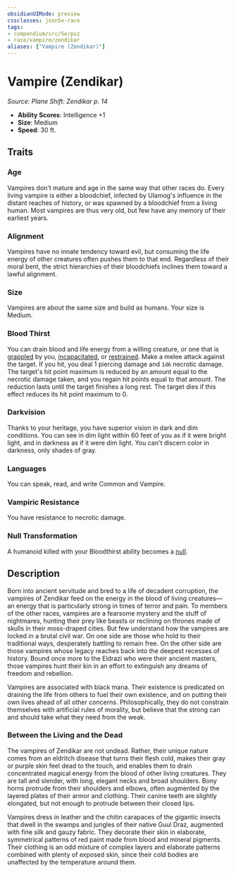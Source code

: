 ```yaml
---
obsidianUIMode: preview
cssclasses: json5e-race
tags:
- compendium/src/5e/psz
- race/vampire/zendikar
aliases: ["Vampire (Zendikar)"]
---
```

# Vampire (Zendikar)
*Source: Plane Shift: Zendikar p. 14*  

- **Ability Scores**: Intelligence +1
- **Size**: Medium
- **Speed**: 30 ft.

## Traits

### Age

Vampires don't mature and age in the same way that other races do. Every living vampire is either a bloodchief, infected by Ulamog's influence in the distant reaches of history, or was spawned by a bloodchief from a living human. Most vampires are thus very old, but few have any memory of their earliest years.

### Alignment

Vampires have no innate tendency toward evil, but consuming the life energy of other creatures often pushes them to that end. Regardless of their moral bent, the strict hierarchies of their bloodchiefs inclines them toward a lawful alignment.

### Size

Vampires are about the same size and build as humans. Your size is Medium.

### Blood Thirst

You can drain blood and life energy from a willing creature, or one that is [grappled](/Systems/5e/rules/conditions.md#grappled) by you, [incapacitated](/Systems/5e/rules/conditions.md#incapacitated), or [restrained](/Systems/5e/rules/conditions.md#restrained). Make a melee attack against the target. If you hit, you deal 1 piercing damage and `1d6` necrotic damage. The target's hit point maximum is reduced by an amount equal to the necrotic damage taken, and you regain hit points equal to that amount. The reduction lasts until the target finishes a long rest. The target dies if this effect reduces its hit point maximum to 0.

### Darkvision

Thanks to your heritage, you have superior vision in dark and dim conditions. You can see in dim light within 60 feet of you as if it were bright light, and in darkness as if it were dim light. You can't discern color in darkness, only shades of gray.

### Languages

You can speak, read, and write Common and Vampire.

### Vampiric Resistance

You have resistance to necrotic damage.

### Null Transformation

A humanoid killed with your Bloodthirst ability becomes a [null](/Systems/5e/bestiary/undead/vampire-null-psz.md).

## Description

Born into ancient servitude and bred to a life of decadent corruption, the vampires of Zendikar feed on the energy in the blood of living creatures—an energy that is particularly strong in times of terror and pain. To members of the other races, vampires are a fearsome mystery and the stuff of nightmares, hunting their prey like beasts or reclining on thrones made of skulls in their moss-draped cities. But few understand how the vampires are locked in a brutal civil war. On one side are those who hold to their traditional ways, desperately battling to remain free. On the other side are those vampires whose legacy reaches back into the deepest recesses of history. Bound once more to the Eldrazi who were their ancient masters, those vampires hunt their kin in an effort to extinguish any dreams of freedom and rebellion.

Vampires are associated with black mana. Their existence is predicated on draining the life from others to fuel their own existence, and on putting their own lives ahead of all other concerns. Philosophically, they do not constrain themselves with artificial rules of morality, but believe that the strong can and should take what they need from the weak.

### Between the Living and the Dead

The vampires of Zendikar are not undead. Rather, their unique nature comes from an eldritch disease that turns their flesh cold, makes their gray or purple skin feel dead to the touch, and enables them to drain concentrated magical energy from the blood of other living creatures. They are tall and slender, with long, elegant necks and broad shoulders. Bony horns protrude from their shoulders and elbows, often augmented by the layered plates of their armor and clothing. Their canine teeth are slightly elongated, but not enough to protrude between their closed lips.

Vampires dress in leather and the chitin carapaces of the gigantic insects that dwell in the swamps and jungles of their native Guul Draz, augmented with fine silk and gauzy fabric. They decorate their skin in elaborate, symmetrical patterns of red paint made from blood and mineral pigments. Their clothing is an odd mixture of complex layers and elaborate patterns combined with plenty of exposed skin, since their cold bodies are unaffected by the temperature around them.